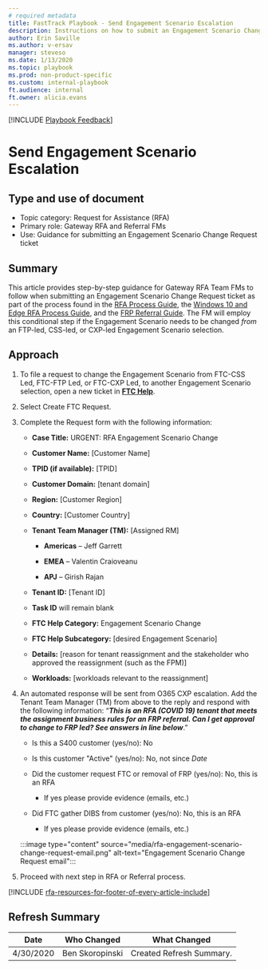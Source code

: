 ```yaml
---  
# required metadata  
title: FastTrack Playbook - Send Engagement Scenario Escalation  
description: Instructions on how to submit an Engagement Scenario Change Request ticket
author: Erin Saville  
ms.author: v-ersav  
manager: steveso
ms.date: 1/13/2020  
ms.topic: playbook  
ms.prod: non-product-specific  
ms.custom: internal-playbook  
ft.audience: internal  
ft.owner: alicia.evans
---  
```

[!INCLUDE [Playbook Feedback](./includes/questions-feedback.md)]

# Send Engagement Scenario Escalation  

## Type and use of document

- Topic category: Request for Assistance (RFA)
- Primary role: Gateway RFA and Referral FMs
- Use: Guidance for submitting an Engagement Scenario Change Request ticket

## Summary

This article provides step-by-step guidance for Gateway RFA Team FMs to follow when submitting an Engagement Scenario Change Request ticket as part of the process found in the [RFA Process Guide](rfa-process-guide.md), the [Windows 10 and Edge RFA Process Guide](rfa-windows-10-and-edge-process-guide.md), and the [FRP Referral Guide](frp-referral-guide.md). The FM will employ this conditional step if the Engagement Scenario needs to be changed *from* an FTP-led, CSS-led, or CXP-led Engagement Scenario selection.

## Approach

1. To file a request to change the Engagement Scenario from FTC-CSS Led, FTC-FTP Led, or FTC-CXP Led, to another Engagement Scenario selection, open a new ticket in [**FTC Help**](https://o365cxp.microsoftcrmportals.com/FTCChangeRequest/).

1. Select Create FTC Request.

1. Complete the Request form with the following information:

    - **Case Title:** URGENT: RFA Engagement Scenario Change

    - **Customer Name:** [Customer Name]

    - **TPID (if available):** [TPID]

    - **Customer Domain:** [tenant domain]

    - **Region:** [Customer Region]

    - **Country:** [Customer Country]

    - **Tenant Team Manager (TM):** [Assigned RM]

      - **Americas** – Jeff Garrett

      - **EMEA** – Valentin Craioveanu

      - **APJ** – Girish Rajan

    - **Tenant ID:** [Tenant ID]

    - **Task ID** will remain blank

    - **FTC Help Category:** Engagement Scenario Change

    - **FTC Help Subcategory:** [desired Engagement Scenario]

    - **Details:** [reason for tenant reassignment and the stakeholder who approved the reassignment (such as the FPM)]

    - **Workloads:** [workloads relevant to the reassignment]

1. An automated response will be sent from O365 CXP escalation. Add the Tenant Team Manager (TM) from above to the reply and respond with the following information: “***This is an RFA (COVID 19) tenant that meets the assignment business rules for an FRP referral. Can I get approval to change to FRP led? See answers in line below***.”

    - Is this a S400 customer (yes/no): No

    - Is this customer "Active" (yes/no): No, not since *Date*

    - Did the customer request FTC or removal of FRP (yes/no): No, this is an RFA

      - If yes please provide evidence (emails, etc.)

    - Did FTC gather DIBS from customer (yes/no): No, this is an RFA

      - If yes please provide evidence (emails, etc.)

    :::image type="content" source="media/rfa-engagement-scenario-change-request-email.png" alt-text="Engagement Scenario Change Request email":::

1. Proceed with next step in RFA or Referral process.

[!INCLUDE [rfa-resources-for-footer-of-every-article-include](includes/rfa-resources-for-footer-of-every-article-include.md)]

## Refresh Summary

| Date       | Who Changed       | What Changed                                                                              |
| ---------- | ----------------- | ----------------------------------------------------------------------------------------- |
| 4/30/2020  | Ben Skoropinski   | Created Refresh Summary.                                                                  |
